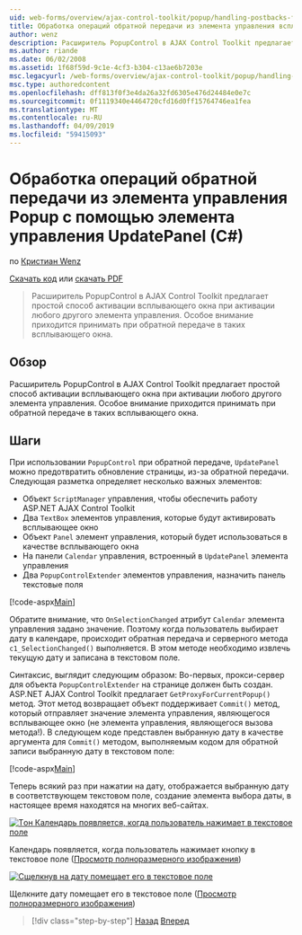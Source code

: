 ```yaml
---
uid: web-forms/overview/ajax-control-toolkit/popup/handling-postbacks-from-a-popup-control-with-an-updatepanel-cs
title: Обработка операций обратной передачи из элемента управления всплывающего окна с помощью UpdatePanel (C#) | Документация Майкрософт
author: wenz
description: Расширитель PopupControl в AJAX Control Toolkit предлагает простой способ активации всплывающего окна при активации любого другого элемента управления. Особое внимание не надо...
ms.author: riande
ms.date: 06/02/2008
ms.assetid: 1f68f59d-9c1e-4cf3-b304-c13ae6b7203e
msc.legacyurl: /web-forms/overview/ajax-control-toolkit/popup/handling-postbacks-from-a-popup-control-with-an-updatepanel-cs
msc.type: authoredcontent
ms.openlocfilehash: dff813f0f3e4da26a32fd6305e476d24484e0e7c
ms.sourcegitcommit: 0f1119340e4464720cfd16d0ff15764746ea1fea
ms.translationtype: MT
ms.contentlocale: ru-RU
ms.lasthandoff: 04/09/2019
ms.locfileid: "59415093"
---
```

# <a name="handling-postbacks-from-a-popup-control-with-an-updatepanel-c"></a>Обработка операций обратной передачи из элемента управления Popup с помощью элемента управления UpdatePanel (C#)

по [Кристиан Wenz](https://github.com/wenz)

[Скачать код](http://download.microsoft.com/download/9/3/f/93f8daea-bebd-4821-833b-95205389c7d0/PopupControl2.cs.zip) или [скачать PDF](http://download.microsoft.com/download/2/d/c/2dc10e34-6983-41d4-9c08-f78f5387d32b/popupcontrol2CS.pdf)

> Расширитель PopupControl в AJAX Control Toolkit предлагает простой способ активации всплывающего окна при активации любого другого элемента управления. Особое внимание приходится принимать при обратной передаче в таких всплывающего окна.


## <a name="overview"></a>Обзор

Расширитель PopupControl в AJAX Control Toolkit предлагает простой способ активации всплывающего окна при активации любого другого элемента управления. Особое внимание приходится принимать при обратной передаче в таких всплывающего окна.

## <a name="steps"></a>Шаги

При использовании `PopupControl` при обратной передаче, `UpdatePanel` можно предотвратить обновление страницы, из-за обратной передачи. Следующая разметка определяет несколько важных элементов:

- Объект `ScriptManager` управления, чтобы обеспечить работу ASP.NET AJAX Control Toolkit
- Два `TextBox` элементов управления, которые будут активировать всплывающее окно
- Объект `Panel` элемент управления, который будет использоваться в качестве всплывающего окна
- На панели `Calendar` управления, встроенный в `UpdatePanel` элемента управления
- Два `PopupControlExtender` элементов управления, назначить панель текстовые поля

[!code-aspx[Main](handling-postbacks-from-a-popup-control-with-an-updatepanel-cs/samples/sample1.aspx)]

Обратите внимание, что `OnSelectionChanged` атрибут `Calendar` элемента управления задано значение. Поэтому когда пользователь выбирает дату в календаре, происходит обратная передача и серверного метода `c1_SelectionChanged()` выполняется. В этом методе необходимо извлечь текущую дату и записана в текстовом поле.

Синтаксис, выглядит следующим образом: Во-первых, прокси-сервер для объекта `PopupControlExtender` на странице должен быть создан. ASP.NET AJAX Control Toolkit предлагает `GetProxyForCurrentPopup()` метод. Этот метод возвращает объект поддерживает `Commit()` метод, который отправляет значение элемента управления, являющегося всплывающее окно (не элемента управления, являющегося вызова метода!). В следующем коде представлен выбранную дату в качестве аргумента для `Commit()` методом, выполняемым кодом для обратной записи выбранную дату в текстовом поле:

[!code-aspx[Main](handling-postbacks-from-a-popup-control-with-an-updatepanel-cs/samples/sample2.aspx)]

Теперь всякий раз при нажатии на дату, отображается выбранную дату в соответствующем текстовом поле, создание элемента выбора даты, в настоящее время находятся на многих веб-сайтах.


[![Tон Календарь появляется, когда пользователь нажимает в текстовое поле](handling-postbacks-from-a-popup-control-with-an-updatepanel-cs/_static/image2.png)](handling-postbacks-from-a-popup-control-with-an-updatepanel-cs/_static/image1.png)

Календарь появляется, когда пользователь нажимает кнопку в текстовое поле ([Просмотр полноразмерного изображения](handling-postbacks-from-a-popup-control-with-an-updatepanel-cs/_static/image3.png))


[![Cщелкнув на дату помещает его в текстовое поле](handling-postbacks-from-a-popup-control-with-an-updatepanel-cs/_static/image5.png)](handling-postbacks-from-a-popup-control-with-an-updatepanel-cs/_static/image4.png)

Щелкните дату помещает его в текстовое поле ([Просмотр полноразмерного изображения](handling-postbacks-from-a-popup-control-with-an-updatepanel-cs/_static/image6.png))

> [!div class="step-by-step"]
> [Назад](using-multiple-popup-controls-cs.md)
> [Вперед](handling-postbacks-from-a-popup-control-without-an-updatepanel-cs.md)
